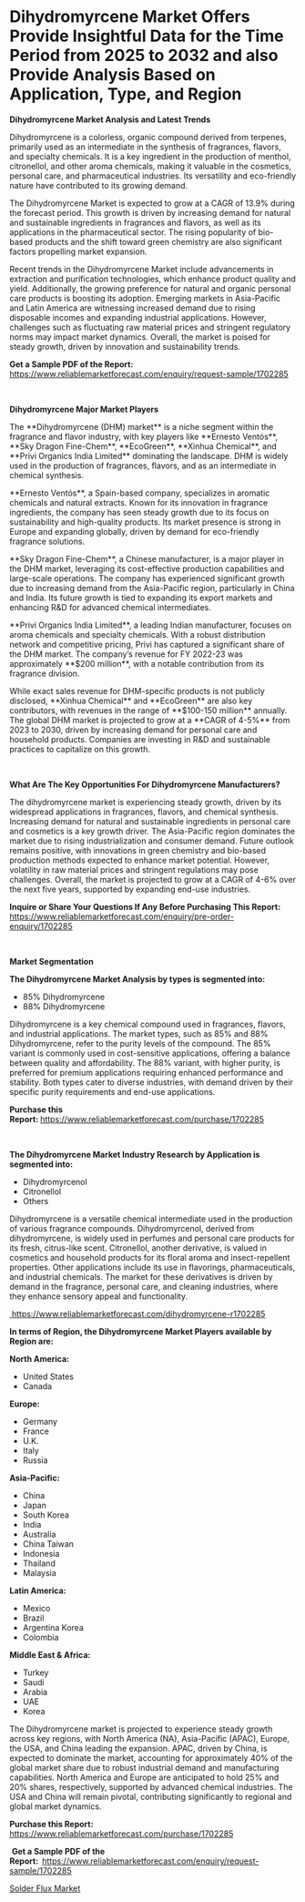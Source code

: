 <p><h1>Dihydromyrcene Market Offers Provide Insightful Data for the Time Period from 2025 to 2032 and also Provide Analysis Based on Application, Type, and Region</h1></p><p><strong>Dihydromyrcene Market Analysis and Latest Trends</strong></p>
<p><p>Dihydromyrcene is a colorless, organic compound derived from terpenes, primarily used as an intermediate in the synthesis of fragrances, flavors, and specialty chemicals. It is a key ingredient in the production of menthol, citronellol, and other aroma chemicals, making it valuable in the cosmetics, personal care, and pharmaceutical industries. Its versatility and eco-friendly nature have contributed to its growing demand.</p><p>The Dihydromyrcene Market is expected to grow at a CAGR of 13.9% during the forecast period. This growth is driven by increasing demand for natural and sustainable ingredients in fragrances and flavors, as well as its applications in the pharmaceutical sector. The rising popularity of bio-based products and the shift toward green chemistry are also significant factors propelling market expansion.</p><p>Recent trends in the Dihydromyrcene Market include advancements in extraction and purification technologies, which enhance product quality and yield. Additionally, the growing preference for natural and organic personal care products is boosting its adoption. Emerging markets in Asia-Pacific and Latin America are witnessing increased demand due to rising disposable incomes and expanding industrial applications. However, challenges such as fluctuating raw material prices and stringent regulatory norms may impact market dynamics. Overall, the market is poised for steady growth, driven by innovation and sustainability trends.</p></p>
<p><strong>Get a Sample PDF of the Report:&nbsp;</strong> <a href="https://www.reliablemarketforecast.com/enquiry/request-sample/1702285?utm_campaign=2222&utm_medium=2&utm_source=Github&utm_content=ia&utm_term=26012025&utm_id=dihydromyrcene">https://www.reliablemarketforecast.com/enquiry/request-sample/1702285</a></p>
<p>&nbsp;</p>
<p><strong>Dihydromyrcene Major Market Players</strong></p>
<p><p>The **Dihydromyrcene (DHM) market** is a niche segment within the fragrance and flavor industry, with key players like **Ernesto Ventós**, **Sky Dragon Fine-Chem**, **EcoGreen**, **Xinhua Chemical**, and **Privi Organics India Limited** dominating the landscape. DHM is widely used in the production of fragrances, flavors, and as an intermediate in chemical synthesis.</p><p>**Ernesto Ventós**, a Spain-based company, specializes in aromatic chemicals and natural extracts. Known for its innovation in fragrance ingredients, the company has seen steady growth due to its focus on sustainability and high-quality products. Its market presence is strong in Europe and expanding globally, driven by demand for eco-friendly fragrance solutions.</p><p>**Sky Dragon Fine-Chem**, a Chinese manufacturer, is a major player in the DHM market, leveraging its cost-effective production capabilities and large-scale operations. The company has experienced significant growth due to increasing demand from the Asia-Pacific region, particularly in China and India. Its future growth is tied to expanding its export markets and enhancing R&D for advanced chemical intermediates.</p><p>**Privi Organics India Limited**, a leading Indian manufacturer, focuses on aroma chemicals and specialty chemicals. With a robust distribution network and competitive pricing, Privi has captured a significant share of the DHM market. The company’s revenue for FY 2022-23 was approximately **$200 million**, with a notable contribution from its fragrance division.</p><p>While exact sales revenue for DHM-specific products is not publicly disclosed, **Xinhua Chemical** and **EcoGreen** are also key contributors, with revenues in the range of **$100-150 million** annually. The global DHM market is projected to grow at a **CAGR of 4-5%** from 2023 to 2030, driven by increasing demand for personal care and household products. Companies are investing in R&D and sustainable practices to capitalize on this growth.</p></p>
<p>&nbsp;</p>
<p><strong>What Are The Key Opportunities For Dihydromyrcene Manufacturers?</strong></p>
<p><p>The dihydromyrcene market is experiencing steady growth, driven by its widespread applications in fragrances, flavors, and chemical synthesis. Increasing demand for natural and sustainable ingredients in personal care and cosmetics is a key growth driver. The Asia-Pacific region dominates the market due to rising industrialization and consumer demand. Future outlook remains positive, with innovations in green chemistry and bio-based production methods expected to enhance market potential. However, volatility in raw material prices and stringent regulations may pose challenges. Overall, the market is projected to grow at a CAGR of 4-6% over the next five years, supported by expanding end-use industries.</p></p>
<p><strong>Inquire or Share Your Questions If Any Before Purchasing This Report:</strong> <a href="https://www.reliablemarketforecast.com/enquiry/pre-order-enquiry/1702285?utm_campaign=2222&utm_medium=2&utm_source=Github&utm_content=ia&utm_term=26012025&utm_id=dihydromyrcene">https://www.reliablemarketforecast.com/enquiry/pre-order-enquiry/1702285</a></p>
<p>&nbsp;</p>
<p><strong>Market Segmentation</strong></p>
<p><strong>The Dihydromyrcene Market Analysis by types is segmented into:</strong></p>
<p><ul><li>85% Dihydromyrcene</li><li>88% Dihydromyrcene</li></ul></p>
<p><p>Dihydromyrcene is a key chemical compound used in fragrances, flavors, and industrial applications. The market types, such as 85% and 88% Dihydromyrcene, refer to the purity levels of the compound. The 85% variant is commonly used in cost-sensitive applications, offering a balance between quality and affordability. The 88% variant, with higher purity, is preferred for premium applications requiring enhanced performance and stability. Both types cater to diverse industries, with demand driven by their specific purity requirements and end-use applications.</p></p>
<p><strong>Purchase this Report:&nbsp;</strong><a href="https://www.reliablemarketforecast.com/purchase/1702285?utm_campaign=2222&utm_medium=2&utm_source=Github&utm_content=ia&utm_term=26012025&utm_id=dihydromyrcene">https://www.reliablemarketforecast.com/purchase/1702285</a></p>
<p>&nbsp;</p>
<p><strong>The Dihydromyrcene Market Industry Research by Application is segmented into:</strong></p>
<p><ul><li>Dihydromyrcenol</li><li>Citronellol</li><li>Others</li></ul></p>
<p><p>Dihydromyrcene is a versatile chemical intermediate used in the production of various fragrance compounds. Dihydromyrcenol, derived from dihydromyrcene, is widely used in perfumes and personal care products for its fresh, citrus-like scent. Citronellol, another derivative, is valued in cosmetics and household products for its floral aroma and insect-repellent properties. Other applications include its use in flavorings, pharmaceuticals, and industrial chemicals. The market for these derivatives is driven by demand in the fragrance, personal care, and cleaning industries, where they enhance sensory appeal and functionality.</p></p>
<p><a href="https://www.reliablemarketforecast.com/dihydromyrcene-r1702285?utm_campaign=2222&utm_medium=2&utm_source=Github&utm_content=ia&utm_term=26012025&utm_id=dihydromyrcene">&nbsp;https://www.reliablemarketforecast.com/dihydromyrcene-r1702285</a></p>
<p><strong>In terms of Region, the Dihydromyrcene Market Players available by Region are:</strong></p>
<p>
    <p> <strong> North America: </strong>
        <ul>
            <li>United States</li>
            <li>Canada</li>
        </ul>
        </p> 
    <p> <strong> Europe: </strong>
        <ul>
            <li>Germany</li>
            <li>France</li>
            <li>U.K.</li>
            <li>Italy</li>
            <li>Russia</li>
        </ul>
        </p> 
    <p> <strong> Asia-Pacific: </strong>
        <ul>
            <li>China</li>
            <li>Japan</li>
            <li>South Korea</li>
            <li>India</li>
            <li>Australia</li>
            <li>China Taiwan</li>
            <li>Indonesia</li>
            <li>Thailand</li>
            <li>Malaysia</li>
        </ul>
        </p> 
    <p> <strong> Latin America: </strong>
        <ul>
            <li>Mexico</li>
            <li>Brazil</li>
            <li>Argentina Korea</li>
            <li>Colombia</li>
        </ul>
        </p> 
    <p> <strong> Middle East & Africa: </strong>
        <ul>
            <li>Turkey</li>
            <li>Saudi</li>
            <li>Arabia</li>
            <li>UAE</li>
            <li>Korea</li>
        </ul>
    </p>
    </p>
<p><p>The Dihydromyrcene market is projected to experience steady growth across key regions, with North America (NA), Asia-Pacific (APAC), Europe, the USA, and China leading the expansion. APAC, driven by China, is expected to dominate the market, accounting for approximately 40% of the global market share due to robust industrial demand and manufacturing capabilities. North America and Europe are anticipated to hold 25% and 20% shares, respectively, supported by advanced chemical industries. The USA and China will remain pivotal, contributing significantly to regional and global market dynamics.</p></p>
<p><strong>Purchase this Report: </strong><a href="https://www.reliablemarketforecast.com/purchase/1702285?utm_campaign=2222&utm_medium=2&utm_source=Github&utm_content=ia&utm_term=26012025&utm_id=dihydromyrcene">https://www.reliablemarketforecast.com/purchase/1702285</a></p>
<p>&nbsp;<strong>Get a Sample PDF of the Report:&nbsp;&nbsp;</strong><a href="https://www.reliablemarketforecast.com/enquiry/request-sample/1702285?utm_campaign=2222&utm_medium=2&utm_source=Github&utm_content=ia&utm_term=26012025&utm_id=dihydromyrcene">https://www.reliablemarketforecast.com/enquiry/request-sample/1702285</a></p>
<p><strong></strong></p>
<p><p><a href="https://github.com/bholdsfofie/Market-Research-Report-List-1/blob/main/solder-flux-market.md?utm_campaign=2222&utm_medium=2&utm_source=Github&utm_content=ia&utm_term=26012025&utm_id=dihydromyrcene">Solder Flux Market</a></p></p>